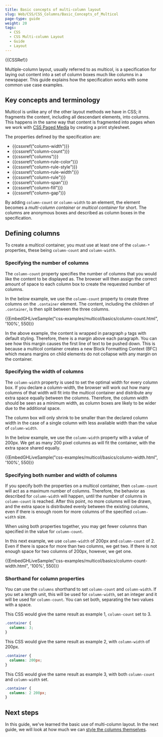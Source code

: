 ```yaml
---
title: Basic concepts of multi-column layout
slug: Web/CSS/CSS_Columns/Basic_Concepts_of_Multicol
page-type: guide
weight: 20
tags:
  - CSS
  - CSS Multi-column Layout
  - Guide
  - Layout
---
```


{{CSSRef}}

Multiple-column layout, usually referred to as multicol, is a specification for laying out content into a set of column boxes much like columns in a newspaper. This guide explains how the specification works with some common use case examples.

## Key concepts and terminology

Multicol is unlike any of the other layout methods we have in CSS; it fragments the content, including all descendant elements, into columns. This happens in the same way that content is fragmented into pages when we work with [CSS Paged Media](/en-US/docs/Web/CSS/CSS_Pages) by creating a print stylesheet.

The properties defined by the specification are:

- {{cssxref("column-width")}}
- {{cssxref("column-count")}}
- {{cssxref("columns")}}
- {{cssxref("column-rule-color")}}
- {{cssxref("column-rule-style")}}
- {{cssxref("column-rule-width")}}
- {{cssxref("column-rule")}}
- {{cssxref("column-span")}}
- {{cssxref("column-fill")}}
- {{cssxref("column-gap")}}

By adding `column-count` or `column-width` to an element, the element becomes a _multi-column container_ or _multicol container_ for short. The columns are anonymous boxes and described as column boxes in the specification.

## Defining columns

To create a multicol container, you must use at least one of the `column-*` properties, these being `column-count` and `column-width`.

### Specifying the number of columns

The `column-count` property specifies the number of columns that you would like the content to be displayed as. The browser will then assign the correct amount of space to each column box to create the requested number of columns.

In the below example, we use the `column-count` property to create three columns on the `.container` element. The content, including the children of `.container`, is then split between the three columns.

{{EmbedGHLiveSample("css-examples/multicol/basics/column-count.html", '100%', 550)}}

In the above example, the content is wrapped in paragraph `p` tags with default styling. Therefore, there is a margin above each paragraph. You can see how this margin causes the first line of text to be pushed down. This is because a multicol container creates a new Block Formatting Context (BFC) which means margins on child elements do not collapse with any margin on the container.

### Specifying the width of columns

The `column-width` property is used to set the optimal width for every column box. If you declare a column-width, the browser will work out how many columns of that width will fit into the multicol container and distribute any extra space equally between the columns. Therefore, the column width should be seen as a minimum width, as column boxes are likely to be wider due to the additional space.

The column box will only shrink to be smaller than the declared column width in the case of a single column with less available width than the value of `column-width`.

In the below example, we use the `column-width` property with a value of 200px. We get as many 200 pixel columns as will fit the container, with the extra space shared equally.

{{EmbedGHLiveSample("css-examples/multicol/basics/column-width.html", '100%', 550)}}

### Specifying both number and width of columns

If you specify both the properties on a multicol container, then `column-count` will act as a maximum number of columns. Therefore, the behavior as described for `column-width` will happen, until the number of columns in `column-count` is reached. After this point, no more columns will be drawn, and the extra space is distributed evenly between the existing columns, even if there is enough room for more columns of the specified `column-width` size.

When using both properties together, you may get fewer columns than specified in the value for `column-count`.

In this next example, we use `column-width` of 200px and `column-count` of 2. Even if there is space for more than two columns, we get two. If there is not enough space for two columns of 200px, however, we get one.

{{EmbedGHLiveSample("css-examples/multicol/basics/column-count-width.html", '100%', 550)}}

### Shorthand for column properties

You can use the `columns` shorthand to set `column-count` and `column-width`. If you set a length unit, this will be used for `column-width`, set an integer and it will be used for `column-count`. You can set both, separating the two values with a space.

This CSS would give the same result as example 1, `column-count` set to 3.

```css
.container {
  columns: 3;
}
```

This CSS would give the same result as example 2, with `column-width` of 200px.

```css
.container {
  columns: 200px;
}
```

This CSS would give the same result as example 3, with both `column-count` and `column-width` set.

```css
.container {
  columns: 2 200px;
}
```

## Next steps

In this guide, we've learned the basic use of multi-column layout. In the next guide, we will look at how much we can [style the columns themselves](/en-US/docs/Web/CSS/CSS_Columns/Styling_Columns).
